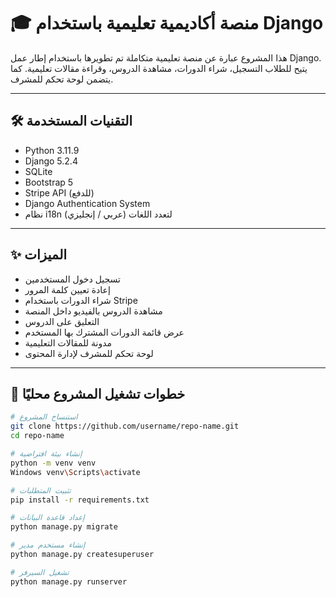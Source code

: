 # 🎓 منصة أكاديمية تعليمية باستخدام Django

هذا المشروع عبارة عن منصة تعليمية متكاملة تم تطويرها باستخدام إطار عمل Django.
يتيح للطلاب التسجيل، شراء الدورات، مشاهدة الدروس، وقراءة مقالات تعليمية. كما يتضمن لوحة تحكم للمشرف.

---------------------------------------

## 🛠️ التقنيات المستخدمة

- Python 3.11.9
- Django 5.2.4
- SQLite 
- Bootstrap 5
- Stripe API (للدفع)
- Django Authentication System
- نظام i18n لتعدد اللغات (عربي / إنجليزي)

---------------------------------------

## ✨ الميزات

- تسجيل دخول المستخدمين
- إعادة تعيين كلمة المرور
- شراء الدورات باستخدام Stripe
- مشاهدة الدروس بالفيديو داخل المنصة
- التعليق على الدروس
- عرض قائمة الدورات المشترك بها المستخدم
- مدونة للمقالات التعليمية
- لوحة تحكم للمشرف لإدارة المحتوى

-------------------------------------------

## 🧪 خطوات تشغيل المشروع محليًا

```bash
# استنساخ المشروع
git clone https://github.com/username/repo-name.git
cd repo-name

# إنشاء بيئة افتراضية
python -m venv venv
Windows venv\Scripts\activate

# تثبيت المتطلبات
pip install -r requirements.txt

# إعداد قاعدة البيانات
python manage.py migrate

# إنشاء مستخدم مدير
python manage.py createsuperuser

# تشغيل السيرفر
python manage.py runserver
